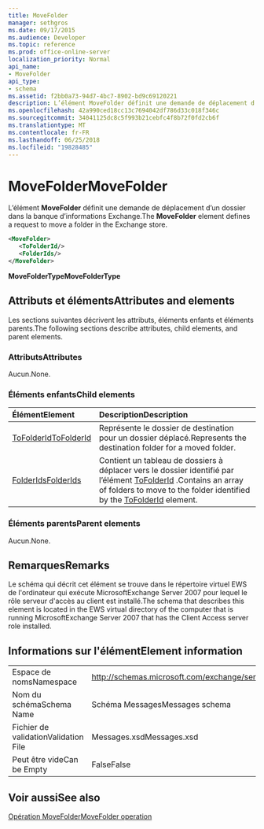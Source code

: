 ```yaml
---
title: MoveFolder
manager: sethgros
ms.date: 09/17/2015
ms.audience: Developer
ms.topic: reference
ms.prod: office-online-server
localization_priority: Normal
api_name:
- MoveFolder
api_type:
- schema
ms.assetid: f2bb0a73-94d7-4bc7-8902-bd9c69120221
description: L’élément MoveFolder définit une demande de déplacement d’un dossier dans la banque d’informations Exchange.
ms.openlocfilehash: 42a990ced18cc13c7694042df786d33c018f346c
ms.sourcegitcommit: 34041125dc8c5f993b21cebfc4f8b72f0fd2cb6f
ms.translationtype: MT
ms.contentlocale: fr-FR
ms.lasthandoff: 06/25/2018
ms.locfileid: "19828485"
---
```

# <a name="movefolder"></a><span data-ttu-id="27124-103">MoveFolder</span><span class="sxs-lookup"><span data-stu-id="27124-103">MoveFolder</span></span>

<span data-ttu-id="27124-104">L’élément **MoveFolder** définit une demande de déplacement d’un dossier dans la banque d’informations Exchange.</span><span class="sxs-lookup"><span data-stu-id="27124-104">The **MoveFolder** element defines a request to move a folder in the Exchange store.</span></span> 
  
```xml
<MoveFolder>
   <ToFolderId/>
   <FolderIds/>
</MoveFolder>
```

 <span data-ttu-id="27124-105">**MoveFolderType**</span><span class="sxs-lookup"><span data-stu-id="27124-105">**MoveFolderType**</span></span>
## <a name="attributes-and-elements"></a><span data-ttu-id="27124-106">Attributs et éléments</span><span class="sxs-lookup"><span data-stu-id="27124-106">Attributes and elements</span></span>

<span data-ttu-id="27124-107">Les sections suivantes décrivent les attributs, éléments enfants et éléments parents.</span><span class="sxs-lookup"><span data-stu-id="27124-107">The following sections describe attributes, child elements, and parent elements.</span></span>
  
### <a name="attributes"></a><span data-ttu-id="27124-108">Attributs</span><span class="sxs-lookup"><span data-stu-id="27124-108">Attributes</span></span>

<span data-ttu-id="27124-109">Aucun.</span><span class="sxs-lookup"><span data-stu-id="27124-109">None.</span></span>
  
### <a name="child-elements"></a><span data-ttu-id="27124-110">Éléments enfants</span><span class="sxs-lookup"><span data-stu-id="27124-110">Child elements</span></span>

|<span data-ttu-id="27124-111">**Élément**</span><span class="sxs-lookup"><span data-stu-id="27124-111">**Element**</span></span>|<span data-ttu-id="27124-112">**Description**</span><span class="sxs-lookup"><span data-stu-id="27124-112">**Description**</span></span>|
|:-----|:-----|
|[<span data-ttu-id="27124-113">ToFolderId</span><span class="sxs-lookup"><span data-stu-id="27124-113">ToFolderId</span></span>](tofolderid.md) <br/> |<span data-ttu-id="27124-114">Représente le dossier de destination pour un dossier déplacé.</span><span class="sxs-lookup"><span data-stu-id="27124-114">Represents the destination folder for a moved folder.</span></span>  <br/> |
|[<span data-ttu-id="27124-115">FolderIds</span><span class="sxs-lookup"><span data-stu-id="27124-115">FolderIds</span></span>](folderids.md) <br/> |<span data-ttu-id="27124-116">Contient un tableau de dossiers à déplacer vers le dossier identifié par l’élément [ToFolderId](tofolderid.md) .</span><span class="sxs-lookup"><span data-stu-id="27124-116">Contains an array of folders to move to the folder identified by the [ToFolderId](tofolderid.md) element.</span></span>  <br/> |
   
### <a name="parent-elements"></a><span data-ttu-id="27124-117">Éléments parents</span><span class="sxs-lookup"><span data-stu-id="27124-117">Parent elements</span></span>

<span data-ttu-id="27124-118">Aucun.</span><span class="sxs-lookup"><span data-stu-id="27124-118">None.</span></span>
  
## <a name="remarks"></a><span data-ttu-id="27124-119">Remarques</span><span class="sxs-lookup"><span data-stu-id="27124-119">Remarks</span></span>

<span data-ttu-id="27124-120">Le schéma qui décrit cet élément se trouve dans le répertoire virtuel EWS de l'ordinateur qui exécute MicrosoftExchange Server 2007 pour lequel le rôle serveur d'accès au client est installé.</span><span class="sxs-lookup"><span data-stu-id="27124-120">The schema that describes this element is located in the EWS virtual directory of the computer that is running MicrosoftExchange Server 2007 that has the Client Access server role installed.</span></span>
  
## <a name="element-information"></a><span data-ttu-id="27124-121">Informations sur l'élément</span><span class="sxs-lookup"><span data-stu-id="27124-121">Element information</span></span>

|||
|:-----|:-----|
|<span data-ttu-id="27124-122">Espace de noms</span><span class="sxs-lookup"><span data-stu-id="27124-122">Namespace</span></span>  <br/> |http://schemas.microsoft.com/exchange/services/2006/messages  <br/> |
|<span data-ttu-id="27124-123">Nom du schéma</span><span class="sxs-lookup"><span data-stu-id="27124-123">Schema Name</span></span>  <br/> |<span data-ttu-id="27124-124">Schéma Messages</span><span class="sxs-lookup"><span data-stu-id="27124-124">Messages schema</span></span>  <br/> |
|<span data-ttu-id="27124-125">Fichier de validation</span><span class="sxs-lookup"><span data-stu-id="27124-125">Validation File</span></span>  <br/> |<span data-ttu-id="27124-126">Messages.xsd</span><span class="sxs-lookup"><span data-stu-id="27124-126">Messages.xsd</span></span>  <br/> |
|<span data-ttu-id="27124-127">Peut être vide</span><span class="sxs-lookup"><span data-stu-id="27124-127">Can be Empty</span></span>  <br/> |<span data-ttu-id="27124-128">False</span><span class="sxs-lookup"><span data-stu-id="27124-128">False</span></span>  <br/> |
   
## <a name="see-also"></a><span data-ttu-id="27124-129">Voir aussi</span><span class="sxs-lookup"><span data-stu-id="27124-129">See also</span></span>



[<span data-ttu-id="27124-130">Opération MoveFolder</span><span class="sxs-lookup"><span data-stu-id="27124-130">MoveFolder operation</span></span>](movefolder-operation.md)

